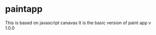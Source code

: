# paintapp
 
This is based on javascript canavas 
It is the basic version of paint app  v 1.0.0
       
  
